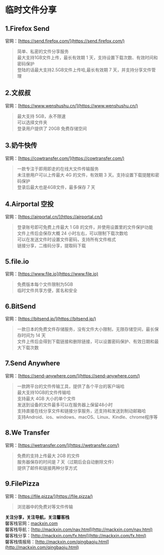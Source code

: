 # 临时文件分享

## 1.Firefox Send

官网：[https://send.firefox.com/](https://send.firefox.com/)

> 简单、私密的文件分享服务   
> 最大支持1GB文件上传，最长有效期 1 天，支持设置下载次数、有效时间和密码保护   
> 登陆的话最大支持2.5GB文件上传哈,最长有效期 7 天，并支持分享文件管理

## 2.文叔叔

官网：[https://www.wenshushu.cn/](https://www.wenshushu.cn/)

> 最大支持 5GB，永不限速   
> 可以选择文件夹   
> 登录用户提供了 20GB 免费存储空间

## 3.奶牛快传

官网：[https://cowtransfer.com/](https://cowtransfer.com/)

> 一款专注于即用即走的在线大文件传输服务   
> 未注册用户可以上传最大 4G 的文件，有效期 3 天。支持设置下载提醒和密码保护   
> 登录后最大也是4GB文件，最多保存 7 天

## 4.Airportal 空投

官网：[https://airportal.cn/](https://airportal.cn/)

> 登录账号即可免费上传最大 1 GB 的文件，并使用设置里的文件保护功能   
> 文件上传后会保存大概 24 小时左右，可以限制下载次数哈   
> 可以在发送文件时设置文件密码，支持所有文件格式   
> 链接分享，二维码分享，提取码下载

## 5.file.io

官网：[https://www.file.io](https://www.file.io)

> 免费版本每个文件限制为5GB   
> 临时文件共享方便，匿名和安全

## 6.BitSend

官网：[https://bitsend.jp/](https://bitsend.jp/)

> 一款日本的免费文件存储服务，没有文件大小限制，无限存储空间，最长保存时间为 14 天    
> 文件上传后会得到下载链接和删除链接，可以设置密码保护、有效日期和最大下载次数

## 7.Send Anywhere

官网：[https://send-anywhere.com/](https://send-anywhere.com/)

> 一款跨平台的文件传输工具，提供了各个平台的客户端哈   
> 最大支持10GB的文件传输哈   
> 支持最大 4GB 大小的单个文件   
> 发送到设备的文件最多可以在服务器上保留48小时   
> 支持直接在线分享文件和链接分享服务，还支持和发送到制动邮箱哈   
> 支持Android、ios、windows、macOS、Linux、Kindle、chrome程序等

## 8.We Transfer

官网：[https://wetransfer.com/](https://wetransfer.com/)

> 免费的支持上传最大 2GB 的文件   
> 服务器保存的时间是 7 天（过期后会自动删除文件）   
> 提供了邮件和链接两种分享方式

## 9.FilePizza

官网：[https://file.pizza/](https://file.pizza/)

> 浏览器中的免费对等文件传输

**关注分享，关注导航，关注馨客栈**   
馨客栈官网：[mackxin.com](http://mackixin.com)   
馨客栈导航：[http://mackxin.com/nav.html](http://mackxin.com/nav.html)   
馨客栈分享：[http://mackxin.com/fx.html](http://mackxin.com/fx.html)   
馨客栈情报局：[http://mackxin.com/qingbaoju.html](http://mackxin.com/qingbaoju.html)